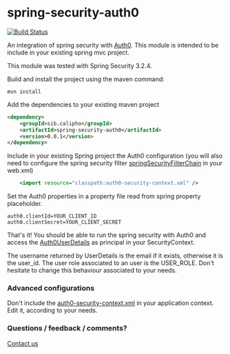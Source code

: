 spring-security-auth0
=====================

[![Build Status](https://travis-ci.org/ddtxra/spring-security-auth0.svg?branch=master)](https://travis-ci.org/ddtxra/spring-security-auth0)

An integration of spring security with [Auth0](http://auth0.com).
This module is intended to be include in your existing spring mvc project.

This module was tested with Spring Security 3.2.4.

Build and install the project using the maven command:

```Shell
mvn install
```

Add the dependencies to your existing maven project
```XML
<dependency>
	<groupId>sib.calipho</groupId>
	<artifactId>spring-security-auth0</artifactId>
	<version>0.0.1</version>
</dependency>
```

Include in your existing Spring project the Auth0 configuration (you will also need to configure the spring security filter [springSecurityFilterChain](http://docs.spring.io/spring-security/site/docs/3.0.x/reference/security-filter-chain.html) in your web.xml)
```XML
	<import resource="classpath:auth0-security-context.xml" /> 
```

Set the Auth0 properties in a property file read from spring property placeholder.
```Shell
auth0.clientId=YOUR_CLIENT_ID
auth0.clientSecret=YOUR_CLIENT_SECRET
```

That's it! You should be able to run the spring security with Auth0 and access the [Auth0UserDetails](src/main/java/sib/calipho/spring/security/auth0/Auth0UserDetails.java) as principal in your SecurityContext.

The username returned by UserDetails is the email if it exists, otherwise it is the user_id.
The user role associated to an user is the USER_ROLE.
Don't hesitate to change this behaviour associated to your needs.


### Advanced configurations
Don't include the [auth0-security-context.xml](src/main/resources/auth0-security-context.xml) in your application context. Edit it, according to your needs.

### Questions / feedback / comments? 
[Contact us](http://www.nextprot.org/contact/us)



